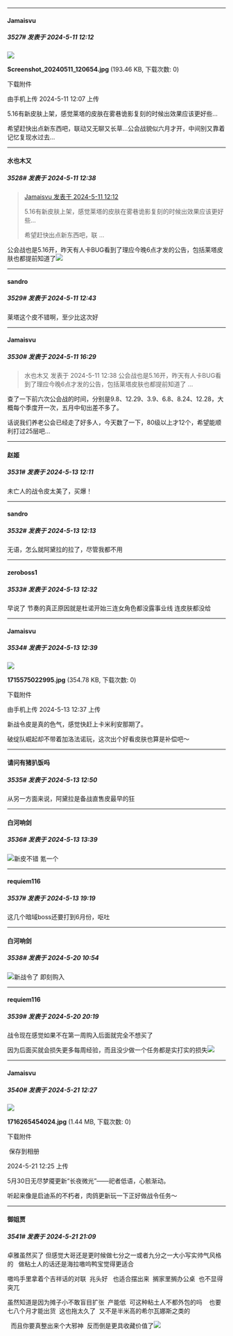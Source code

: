 ﻿
*****

####  Jamaisvu  
##### 3527#       发表于 2024-5-11 12:12

<img src="https://img.saraba1st.com/forum/202405/11/120753n0ffr37l7l78z137.jpg" referrerpolicy="no-referrer">

<strong>Screenshot_20240511_120654.jpg</strong> (193.46 KB, 下载次数: 0)

下载附件

由手机上传
2024-5-11 12:07 上传

5.16有新皮肤上架，感觉莱塔的皮肤在雾巷诡影复刻的时候出效果应该更好些...

希望赶快出点新东西吧，联动又无聊又长草...公会战貌似六月才开，中间别又靠着记忆复现水过去...


*****

####  水也木又  
##### 3528#       发表于 2024-5-11 12:38

<blockquote><a href="httphttps://bbs.saraba1st.com/2b/forum.php?mod=redirect&amp;goto=findpost&amp;pid=64883288&amp;ptid=2064739" target="_blank">Jamaisvu 发表于 2024-5-11 12:12</a>

5.16有新皮肤上架，感觉莱塔的皮肤在雾巷诡影复刻的时候出效果应该更好些...

希望赶快出点新东西吧，联 ...</blockquote>
公会战也是5.16开，昨天有人卡BUG看到了理应今晚6点才发的公告，包括莱塔皮肤也都提前知道了<img src="https://static.saraba1st.com/image/smiley/face2017/067.png" referrerpolicy="no-referrer">


*****

####  sandro  
##### 3529#       发表于 2024-5-11 12:43

莱塔这个皮不错啊，至少比这次好


*****

####  Jamaisvu  
##### 3530#       发表于 2024-5-11 16:29

<blockquote>水也木又 发表于 2024-5-11 12:38
公会战也是5.16开，昨天有人卡BUG看到了理应今晚6点才发的公告，包括莱塔皮肤也都提前知道了 ...</blockquote>
查了一下前六次公会战的时间，分别是9.8、12.29、3.9、6.8、8.24、12.28，大概每个季度开一次，五月中旬出差不多了。

话说我们养老公会已经走了好多人，今天数了一下，80级以上才12个，希望能顺利打过25层吧...


*****

####  赵姬  
##### 3531#       发表于 2024-5-13 12:11

未亡人的战令皮太美了，买爆！

*****

####  sandro  
##### 3532#       发表于 2024-5-13 12:13

无语，怎么就阿黛拉的拉了，尽管我都不用


*****

####  zeroboss1  
##### 3533#       发表于 2024-5-13 12:32

早说了 节奏的真正原因就是杜诺开始三连女角色都没露事业线 连皮肤都没给


*****

####  Jamaisvu  
##### 3534#       发表于 2024-5-13 12:39

<img src="https://img.saraba1st.com/forum/202405/13/123758i3wu7um7utvsbw32.jpg" referrerpolicy="no-referrer">

<strong>1715575022995.jpg</strong> (354.78 KB, 下载次数: 0)

下载附件

由手机上传
2024-5-13 12:37 上传

新战令皮是真的色气，感觉快赶上卡米利安那期了。

破绽队崛起却不带着加洛法诺玩，这次出个好看皮肤也算是补偿吧～


*****

####  请问有猪扒饭吗  
##### 3535#       发表于 2024-5-13 12:50

从另一方面来说，阿黛拉是备战直售皮最早的狂


*****

####  白河响剑  
##### 3536#       发表于 2024-5-13 13:39

<img src="https://static.saraba1st.com/image/smiley/face2017/067.png" referrerpolicy="no-referrer">新皮不错 氪一个


*****

####  requiem116  
##### 3537#       发表于 2024-5-13 19:19

这几个暗域boss还要打到6月份，呕吐


*****

####  白河响剑  
##### 3538#       发表于 2024-5-20 10:54

<img src="https://static.saraba1st.com/image/smiley/face2017/067.png" referrerpolicy="no-referrer">新战令了 即刻购入

*****

####  requiem116  
##### 3539#       发表于 2024-5-20 20:19

战令现在感觉如果不在第一周购入后面就完全不想买了

因为后面买就会损失更多每周经验，而且没少做一个任务都是实打实的损失<img src="https://static.saraba1st.com/image/smiley/face2017/001.png" referrerpolicy="no-referrer">

*****

####  Jamaisvu  
##### 3540#       发表于 2024-5-21 12:27

<img src="https://img.saraba1st.com/forum/202405/21/122502gq66awlwzpgt6wz4.jpg" referrerpolicy="no-referrer">

<strong>1716265454024.jpg</strong> (1.44 MB, 下载次数: 0)

下载附件

 保存到相册

2024-5-21 12:25 上传

5月30日无尽梦魇更新“长夜微光”——祀者低语，心骸渐动。

听起来像是启迪系的不朽者，肉鸽更新玩一下正好做战令任务～


*****

####  御姐贾  
##### 3541#       发表于 2024-5-21 21:09

卓雅虽然买了 但感觉大哥还是更时候做七分之一或者九分之一大小写实帅气风格的   做粘土人的话还是海拉嗷呜鸭宝觉得更适合

嗷呜手里拿着个吉祥话的对联  兆头好   也适合摆出来  搁家里搁办公桌  也不显得突兀

虽然知道是因为摊子小不敢盲目扩张  产能低  可这种粘土人不都外包的吗    也要七八个月才能出货  这也拖太久了  又不是半米高的希尔瓦娜斯之类的  

  而且你要真整出来个大邪神  反而倒是更具收藏价值了<img src="https://static.saraba1st.com/image/smiley/face2017/048.png" referrerpolicy="no-referrer">


